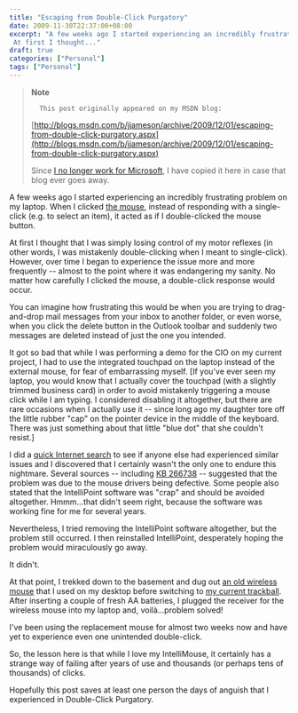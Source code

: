 ```yaml
---
title: "Escaping from Double-Click Purgatory"
date: 2009-11-30T22:37:00+08:00
excerpt: "A few weeks ago I started experiencing an incredibly frustrating problem on my laptop. When I clicked the mouse , instead of responding with a single-click (e.g. to select an item), it acted as if I double-clicked the mouse button. 
 At first I thought..."
draft: true
categories: ["Personal"]
tags: ["Personal"]
---
```


> **Note**
> 
>       This post originally appeared on my MSDN blog:
> 
> [http://blogs.msdn.com/b/jjameson/archive/2009/12/01/escaping-from-double-click-purgatory.aspx](http://blogs.msdn.com/b/jjameson/archive/2009/12/01/escaping-from-double-click-purgatory.aspx)
> 
> Since [I no longer work for Microsoft](/blog/jjameson/2011/09/02/last-day-with-microsoft), I have copied it here in case that blog ever goes away.

A few weeks ago I started experiencing an incredibly frustrating problem on my laptop. When I clicked [the mouse](http://www.microsoft.com/products/info/product.aspx?view=22&pcid=90134df1-861e-417e-a584-86e088e38cdb&type=ovr), instead of responding with a single-click (e.g. to select an item), it acted as if I double-clicked the mouse button.

At first I thought that I was simply losing control of my motor reflexes (in other words, I was mistakenly double-clicking when I meant to single-click). However, over time I began to experience the issue more and more frequently -- almost to the point where it was endangering my sanity. No matter how carefully I clicked the mouse, a double-click response would occur.

You can imagine how frustrating this would be when you are trying to drag-and-drop mail messages from your inbox to another folder, or even worse, when you click the delete button in the Outlook toolbar and suddenly two messages are deleted instead of just the one you intended.

It got so bad that while I was performing a demo for the CIO on my current project, I had to use the integrated touchpad on the laptop instead of the external mouse, for fear of embarrassing myself. [If you've ever seen my laptop, you would know that I actually cover the touchpad (with a slightly trimmed business card) in order to avoid mistakenly triggering a mouse click while I am typing. I considered disabling it altogether, but there are rare occasions when I actually use it -- since long ago my daughter tore off the little rubber "cap" on the pointer device in the middle of the keyboard. There was just something about that little "blue dot" that she couldn't resist.]

I did a [quick Internet search](http://www.bing.com/search?q=intellimouse+double+click&form=MSNH14&qs=n) to see if anyone else had experienced similar issues and I discovered that I certainly wasn't the only one to endure this nightmare. Several sources -- including [KB 266738](http://support.microsoft.com/kb/266738) -- suggested that the problem was due to the mouse drivers being defective. Some people also stated that the IntelliPoint software was "crap" and should be avoided altogether. Hmmm...that didn't seem right, because the software was working fine for me for several years.

Nevertheless, I tried removing the IntelliPoint software altogether, but the problem still occurred. I then reinstalled IntelliPoint, desperately hoping the problem would miraculously go away.

It didn't.

At that point, I trekked down to the basement and dug out [an old wireless mouse](http://www.microsoft.com/products/info/product.aspx?view=10&pcid=e3ddebf3-9aeb-4f6d-983e-c49c2f691943&type=ovr) that I used on my desktop before switching to [my current trackball](http://www.microsoft.com/products/info/product.aspx?view=10&pcid=a9fdd4c0-41da-4045-9d6f-f087c17ffd30&type=ovr). After inserting a couple of fresh AA batteries, I plugged the receiver for the wireless mouse into my laptop and, voilà...problem solved!

I've been using the replacement mouse for almost two weeks now and have yet to experience even one unintended double-click.

So, the lesson here is that while I love my IntelliMouse, it certainly has a strange way of failing after years of use and thousands (or perhaps tens of thousands) of clicks.

Hopefully this post saves at least one person the days of anguish that I experienced in Double-Click Purgatory.

